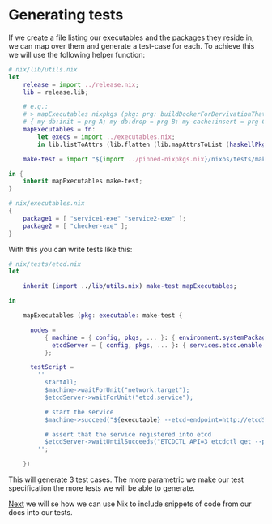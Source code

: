 
# Generating tests

If we create a file listing our executables and the packages they reside in, we can map over them and generate a test-case for each.
To achieve this we will use the following helper function:

```nix
# nix/lib/utils.nix
let
    release = import ../release.nix;
    lib = release.lib;

    # e.g.:
    # > mapExecutables nixpkgs (pkg: prg: buildDockerForDervivationThatRunsCommand pkg prg) { my-db = { init = A; drop = B; }; my-cache = { insert = C; clear = D; }; }
    # { my-db:init = prg A; my-db:drop = prg B; my-cache:insert = prg C; my-cache:clear = prg D; }
    mapExecutables = fn:
        let execs = import ../executables.nix;
        in lib.listToAttrs (lib.flatten (lib.mapAttrsToList (haskellPkg: executables: map (exec: lib.nameValuePair ("${haskellPkg}:${exec}") (fn (builtins.getAttr haskellPkg release.haskellPackages) exec)) executables) execs));

    make-test = import "${import ../pinned-nixpkgs.nix}/nixos/tests/make-test.nix";

in {
    inherit mapExecutables make-test;
}
```

```nix
# nix/executables.nix
{
    package1 = [ "service1-exe" "service2-exe" ];
    package2 = [ "checker-exe" ];
}
```

With this you can write tests like this:

```nix
# nix/tests/etcd.nix
let

    inherit (import ../lib/utils.nix) make-test mapExecutables;

in

    mapExecutables (pkg: executable: make-test {

      nodes =
          { machine = { config, pkgs, ... }: { environment.systemPackages = [ pkg ]; };
            etcdServer = { config, pkgs, ... }: { services.etcd.enable = true; services.etcd.listenClientUrls = [ "http://0.0.0.0:2379" ]; networking.firewall.allowedTCPPorts = [ 2379 ]; };
          };

      testScript =
        ''
          startAll;
          $machine->waitForUnit("network.target");
          $etcdServer->waitForUnit("etcd.service");

          # start the service
          $machine->succeed("${executable} --etcd-endpoint=http://etcdServer:2379 --order-store-host localhost --public-host localhost --public-port 2323 &");

          # assert that the service registered into etcd
          $etcdServer->waitUntilSucceeds("ETCDCTL_API=3 etcdctl get --prefix ''' | grep enode"); # or die;
        '';

    })
```

This will generate 3 test cases. The more parametric we make our test specification the more tests we will be able to generate.

[Next](../testing-the-docs) we will se how we can use Nix to include snippets of code from our docs into our tests.

